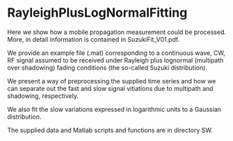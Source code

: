 # RayleighPlusLogNormalFitting

Here we show how a mobile propagation measurement could be processed. More, in detail information is contained in SuzukiFit_V01.pdf.

We provide an example file (.mat) corresponding to a continuous wave, CW, RF signal assumed to be received under Rayleigh plus lognormal (multipath over shadowing) fading conditions (the so-called Suzuki distribution). 

We present a way of preprocessing the supplied time series and how we can separate out the fast and slow signal vitiations due to multipath and shadowing, respectively. 

We also fit the slow variations expressed in logarithmic units to a Gaussian distribution.  

The supplied data and Matlab scripts and functions are in directory SW.


